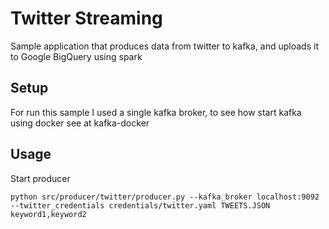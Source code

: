 # Twitter Streaming

Sample application that produces data from twitter to kafka, and uploads it to Google BigQuery using spark

## Setup

For run this sample I used a single kafka broker, to see how start kafka using docker see at kafka-docker

## Usage

Start producer

    python src/producer/twitter/producer.py --kafka_broker localhost:9092 --twitter_credentials credentials/twitter.yaml TWEETS.JSON keyword1,keyword2

